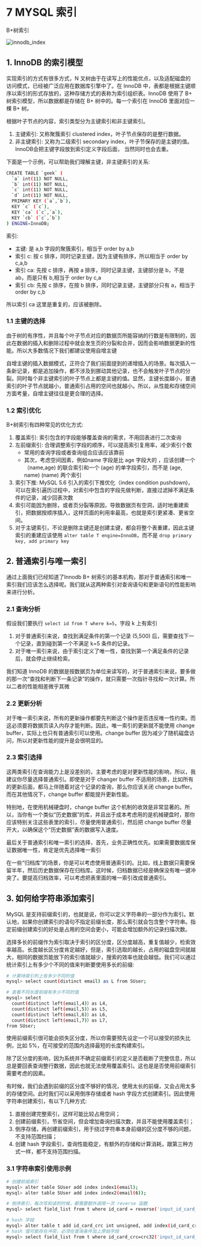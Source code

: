 # 7 MYSQL 索引


B+树索引

<!-- more -->

![innodb_index](/images/mysql/MySQL45讲/innodb_index.png)


## 1. InnoDB 的索引模型
实现索引的方式有很多方式，N 叉树由于在读写上的性能优点，以及适配磁盘的访问模式，已经被广泛应用在数据库引擎中了。在 InnoDB 中，表都是根据主键顺序以索引的形式存放的，这种存储方式的表称为索引组织表。InnoDB 使用了 B+ 树索引模型，所以数据都是存储在 B+ 树中的。每一个索引在 InnoDB 里面对应一棵 B+ 树。

根据叶子节点的内容，索引类型分为主键索引和非主键索引。
1. 主键索引: 又称聚簇索引 clustered index，叶子节点保存的是整行数据。
2. 非主键索引: 又称为二级索引 secondary index，叶子节保存的是主键的值。InnoDB会把主键字段放到索引定义字段后面，
当然同时也会去重。

下面是一个示例，可以帮助我们理解主键，非主键索引的关系: 
```bash
CREATE TABLE `geek` (
  `a` int(11) NOT NULL,
  `b` int(11) NOT NULL,
  `c` int(11) NOT NULL,
  `d` int(11) NOT NULL,
  PRIMARY KEY (`a`,`b`),
  KEY `c` (`c`),
  KEY `ca` (`c`,`a`),
  KEY `cb` (`c`,`b`)
) ENGINE=InnoDB;
```
索引:
- 主键: 是 a,b 字段的聚簇索引，相当于 order by a,b
- 索引 c:  按 c 排序，同时记录主键，因为主键有排序，所以相当于 order by c,a,b
- 索引 ca: 先按 c 排序，再按 a 排序，同时记录主键，主键部分是 b，不是 ab，而是只有 b,相当于 order by c,a
- 索引 cb: 先按 c 排序，在按 b 排序，同时记录主键，主键部分只有 a，相当于 order by c,b

所以索引 ca 这里是重复的，应该被删除。

### 1.1 主键的选择
由于树的有序性，并且每个叶子节点对应的数据页所能容纳的行数是有限制的，因此在数据的插入和删除过程中就会发生页的分裂和合并，因而会影响数据更新的性能。所以大多数情况下我们都建议使用自增主键

自增主键的插入数据模式，正符合了我们前面提到的递增插入的场景。每次插入一条新记录，都是追加操作，都不涉及到挪动其他记录，也不会触发叶子节点的分裂。同时每个非主键索引的叶子节点上都是主键的值。显然，主键长度越小，普通索引的叶子节点就越小，普通索引占用的空间也就越小。所以，从性能和存储空间方面考量，自增主键往往是更合理的选择。

### 1.2 索引优化
B+树索引有四种常见的优化方式:
1. 覆盖索引: 索引包含的字段能够覆盖查询的需求，不用回表进行二次查询
2. 左前缀索引: 合理调整索引字段的顺序，可以提高索引复用率，减少索引个数
	- 常用的查询字段或者查询组合应该应该靠前
	- 其次，考虑空间因素，例如name 字段是比 age 字段大的 ，应该创建一个（name,age) 的联合索引和一个 (age) 的单字段索引，而不是 (age, name) (name) 两个索引
3. 索引下推:  MySQL 5.6 引入的索引下推优化（index condition pushdown)， 可以在索引遍历过程中，对索引中包含的字段先做判断，直接过滤掉不满足条件的记录，减少回表次数
4. 索引可能因为删除，或者页分裂等原因，导致数据页有空洞，适时地重建索引，把数据按顺序插入，这样页面的利用率最高，也就是索引更紧凑、更省空间。
5. 对于主键索引，不论是删除主键还是创建主键，都会将整个表重建，因此主键索引的重建应该使用 `alter table T engine=InnoDB`，而不是 `drop primary key, add primary key`


## 2. 普通索引与唯一索引
通过上面我们已经知道了Innodb B+ 树索引的基本机构，那对于普通索引和唯一索引我们应该怎么选择呢。我们就从这两种索引对查询语句和更新语句的性能影响来进行分析。

### 2.1 查询分析
假设我们要执行 `select id from T where k=5`，字段 k 上有索引
1. 对于普通索引来说，查找到满足条件的第一个记录 (5,500) 后，需要查找下一个记录，直到碰到第一个不满足 k=5 条件的记录。
2. 对于唯一索引来说，由于索引定义了唯一性，查找到第一个满足条件的记录后，就会停止继续检索。

我们知道 InnoDB 的数据是按数据页为单位来读写的，对于普通索引来说，要多做的那一次“查找和判断下一条记录”的操作，就只需要一次指针寻找和一次计算。所以二者的性能相差微乎其微

### 2.2 更新分析
对于唯一索引来说，所有的更新操作都要先判断这个操作是否违反唯一性约束。而这必须要将数据页读入内存才能判断。因此，唯一索引的更新就不能使用 change buffer，实际上也只有普通索引可以使用。change buffer 因为减少了随机磁盘访问，所以对更新性能的提升是会很明显的。

### 2.3 索引选择
这两类索引在查询能力上是没差别的，主要考虑的是对更新性能的影响，所以，我建议你尽量选择普通索引。即使是对于 changer buffer 不适用的场景，比如所有的更新后面，都马上伴随着对这个记录的查询，那么你应该关闭 change buffer。而在其他情况下，change buffer 都能提升更新性能。

特别地，在使用机械硬盘时，change buffer 这个机制的收效是非常显著的。所以，当你有一个类似“历史数据”的库，并且出于成本考虑用的是机械硬盘时，那你应该特别关注这些表里的索引，尽量使用普通索引，然后把 change buffer 尽量开大，以确保这个“历史数据”表的数据写入速度。

最后关于普通索引和唯一索引的选择，首先，业务正确性优先。如果需要数据库保证数据唯一性，肯定是优先选择唯一索引

在一些“归档库”的场景，你是可以考虑使用普通索引的。比如，线上数据只需要保留半年，然后历史数据保存在归档库。这时候，归档数据已经是确保没有唯一键冲突了。要提高归档效率，可以考虑把表里面的唯一索引改成普通索引。


## 3. 如何给字符串添加索引
MySQL 是支持前缀索引的，也就是说，你可以定义字符串的一部分作为索引。默认地，如果你创建索引的语句不指定前缀长度，那么索引就会包含整个字符串。指定前缀创建索引的好处是占用的空间会更小，可能会增加额外的记录扫描次数。

选择多长的前缀作为索引取决于索引的区分度，区分度越高，重复值越少，检索效率越高。长度越长区分度肯定越好，但是，索引选取的越长，占用的磁盘空间就越大，相同的数据页能放下的索引值就越少，搜索的效率也就会越低。我们可以通过统计索引上有多少个不同的值来判断要使用多长的前缀: 

```bash
# 计算待索引列上有多少不同的值
mysql> select count(distinct email) as L from SUser;

# 查看不同长度前缀有多少不同的值
mysql> select 
  count(distinct left(email,4)）as L4,
  count(distinct left(email,5)）as L5,
  count(distinct left(email,6)）as L6,
  count(distinct left(email,7)）as L7,
from SUser;
```

使用前缀索引很可能会损失区分度，所以你需要预先设定一个可以接受的损失比例，比如 5%，在可接受的范围内选择最短的长度构建索引。

除了区分度的影响，因为系统并不确定前缀索引的定义是否截断了完整信息，所以总是要回表查询整行数据，因此也就无法使用覆盖索引。这也是是否使用前缀索引需要考虑的因素。


有时候，我们会遇到前缀的区分度不够好的情况，使用太长的前缀，又会占用太多的存储空间。此时我们可以采用倒序存储或者 hash 字段方式创建索引。因此使用字符串创建索引，有以下几种方式:
1. 直接创建完整索引，这样可能比较占用空间；
2. 创建前缀索引，节省空间，但会增加查询扫描次数，并且不能使用覆盖索引；
3. 倒序存储，再创建前缀索引，用于绕过字符串本身前缀的区分度不够的问题，不支持范围扫描；
4. 创建 hash 字段索引，查询性能稳定，有额外的存储和计算消耗，跟第三种方式一样，都不支持范围扫描。

### 3.1 字符串索引使用示例
```bash
# 创建前缀索引
mysql> alter table SUser add index index1(email);
mysql> alter table SUser add index index2(email(6));

# 倒序索引，每次写和读的时候，都需要额外调用一次 reverse 函数
mysql> select field_list from t where id_card = reverse('input_id_card_string');

# hash 字段
mysql> alter table t add id_card_crc int unsigned, add index(id_card_crc);
# hash 值可能存在冲突，必须在查询条件加上原始字段
mysql> select field_list from t where id_card_crc=crc32('input_id_card_string') and id_card='input_id_card_string'
```

